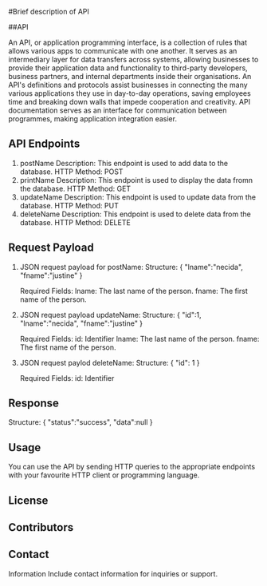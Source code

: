 #Brief description of API

##API

An API, or application programming interface, is a collection of rules that allows various apps to communicate with one another. It serves as an intermediary layer for data transfers across systems, allowing businesses to provide their application data and functionality to third-party developers, business partners, and internal departments inside their organisations. An API's definitions and protocols assist businesses in connecting the many various applications they use in day-to-day operations, saving employees time and breaking down walls that impede cooperation and creativity. API documentation serves as an interface for communication between programmes, making application integration easier.

## API Endpoints
  1. postName
     Description: This endpoint is used to add data to the database.
     HTTP Method: POST
  2. printName
     Description: This endpoint is used to display the data fromn the database.
     HTTP Method: GET
  3. updateName
     Description: This endpoint is used to update data from the database.
     HTTP Method: PUT
  4. deleteName
     Description: This endpoint is used to delete data from the database.
     HTTP Method: DELETE

## Request Payload
  1. JSON request payload for postName:
     Structure:
       {
         "lname":"necida",
         "fname":"justine"
       }

     Required Fields:
      lname: The last name of the person.
      fname: The first name of the person.

  2. JSON request payload updateName:
      Structure:
        {
          "id":1,
          "lname":"necida",
          "fname":"justine"
        }

     Required Fields:
      id: Identifier
      lname: The last name of the person.
      fname: The first name of the person.

  3. JSON request paylod deleteName:
     Structure:
       {
         "id": 1
       }

      Required Fields:
      id: Identifier

## Response
  Structure:
      {
         "status":"success",
         "data":null
      }

 ## Usage
You can use the API by sending HTTP queries to the appropriate endpoints with your favourite HTTP client or programming language.

## License

## Contributors


## Contact
Information
Include contact
information for inquiries or support.


